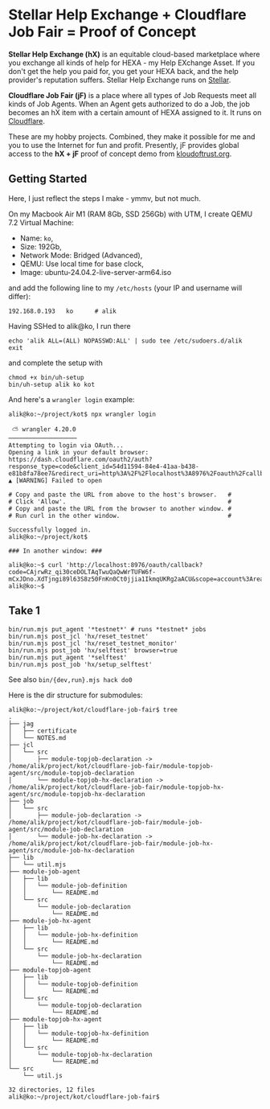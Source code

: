 # Stellar Help Exchange + Cloudflare Job Fair = Proof of Concept

**Stellar Help Exchange (hX)** is an equitable cloud-based marketplace where you exchange all kinds of help for HEXA - my Help EXchange Asset. If you don't get the help you paid for, you get your HEXA back, and the help provider's reputation suffers. Stellar Help Exchange runs on [Stellar](https://stellar.com/).

**Cloudflare Job Fair (jF)** is a place where all types of Job Requests meet all kinds of Job Agents. When an Agent gets authorized to do a Job, the job becomes an hX item with a certain amount of HEXA assigned to it. It runs on [Cloudflare](https://www.cloudflare.com/).

These are my hobby projects. Combined, they make it possible for me and you to use the Internet for fun and profit. Presently, jF provides global access to the **hX + jF** proof of concept demo from [kloudoftrust.org](https://kloudoftrust.org).

## Getting Started

Here, I just reflect the steps I make - ymmv, but not much.

On my Macbook Air M1 (RAM 8Gb, SSD 256Gb) with UTM, I create QEMU 7.2 Virtual Machine:

- Name: `ko`,
- Size: 192Gb,
- Network Mode: Bridged (Advanced),
- QEMU: Use local time for base clock,
- Image: ubuntu-24.04.2-live-server-arm64.iso

and add the following line to my `/etc/hosts` (your IP and username will differ):

```
192.168.0.193   ko      # alik
```

Having SSHed to alik@ko, I run there

```
echo 'alik ALL=(ALL) NOPASSWD:ALL' | sudo tee /etc/sudoers.d/alik
exit
```

and complete the setup with

```
chmod +x bin/uh-setup
bin/uh-setup alik ko kot
```

And here's a `wrangler login` example:

```
alik@ko:~/project/kot$ npx wrangler login

 ⛅️ wrangler 4.20.0
───────────────────
Attempting to login via OAuth...
Opening a link in your default browser: https://dash.cloudflare.com/oauth2/auth?response_type=code&client_id=54d11594-84e4-41aa-b438-e81b8fa78ee7&redirect_uri=http%3A%2F%2Flocalhost%3A8976%2Foauth%2Fcallback&scope=account%3Aread%20user%3Aread%20workers%3Awrite%20workers_kv%3Awrite%20workers_routes%3Awrite%20workers_scripts%3Awrite%20workers_tail%3Aread%20d1%3Awrite%20pages%3Awrite%20zone%3Aread%20ssl_certs%3Awrite%20ai%3Awrite%20queues%3Awrite%20pipelines%3Awrite%20secrets_store%3Awrite%20offline_access&state=YVyQSn0r~oTHZP3zR73nv5B9~JpkcDXX&code_challenge=DyWBqqmzh6fkNKYsguZcFT3nTw49yuroMoUThK2RCSg&code_challenge_method=S256
▲ [WARNING] Failed to open

# Copy and paste the URL from above to the host's browser.   #
# Click 'Allow'.                                             #
# Copy and paste the URL from the browser to another window. #
# Run curl in the other window.                              #

Successfully logged in.
alik@ko:~/project/kot$ 

### In another window: ###

alik@ko:~$ curl 'http://localhost:8976/oauth/callback?code=CAjrwRz_qi30ceDOLTAqTwuQaQwWrTUFW6f-mCxJDno.XdTjngi89l63S8z50FnKn0Ct0jjia1IkmqUKRg2aACU&scope=account%3Aread%20user%3Aread%20workers%3Awrite%20workers_kv%3Awrite%20workers_routes%3Awrite%20workers_scripts%3Awrite%20workers_tail%3Aread%20d1%3Awrite%20pages%3Awrite%20zone%3Aread%20ssl_certs%3Awrite%20ai%3Awrite%20queues%3Awrite%20pipelines%3Awrite%20secrets_store%3Awrite%20offline_access&state=YVyQSn0r~oTHZP3zR73nv5B9~JpkcDXX'
alik@ko:~$ 
```

## Take 1

```
bin/run.mjs put_agent '*testnet*' # runs *testnet* jobs
bin/run.mjs post_jcl 'hx/reset_testnet'
bin/run.mjs post_jcl 'hx/reset_testnet_monitor'
bin/run.mjs post_job 'hx/selftest' browser=true
bin/run.mjs put_agent '*selftest'
bin/run.mjs post_job 'hx/setup_selftest'
```

See also `bin/{dev,run}.mjs hack do0`

Here is the dir structure for submodules:

```
alik@ko:~/project/kot/cloudflare-job-fair$ tree
.
├── jag
│   ├── certificate
│   └── NOTES.md
├── jcl
│   └── src
│       ├── module-topjob-declaration -> /home/alik/project/kot/cloudflare-job-fair/module-topjob-agent/src/module-topjob-declaration
│       └── module-topjob-hx-declaration -> /home/alik/project/kot/cloudflare-job-fair/module-topjob-hx-agent/src/module-topjob-hx-declaration
├── job
│   └── src
│       ├── module-job-declaration -> /home/alik/project/kot/cloudflare-job-fair/module-job-agent/src/module-job-declaration
│       └── module-job-hx-declaration -> /home/alik/project/kot/cloudflare-job-fair/module-job-hx-agent/src/module-job-hx-declaration
├── lib
│   └── util.mjs
├── module-job-agent
│   ├── lib
│   │   └── module-job-definition
│   │       └── README.md
│   └── src
│       └── module-job-declaration
│           └── README.md
├── module-job-hx-agent
│   ├── lib
│   │   └── module-job-hx-definition
│   │       └── README.md
│   └── src
│       └── module-job-hx-declaration
│           └── README.md
├── module-topjob-agent
│   ├── lib
│   │   └── module-topjob-definition
│   │       └── README.md
│   └── src
│       └── module-topjob-declaration
│           └── README.md
├── module-topjob-hx-agent
│   ├── lib
│   │   └── module-topjob-hx-definition
│   │       └── README.md
│   └── src
│       └── module-topjob-hx-declaration
│           └── README.md
└── src
    └── util.js

32 directories, 12 files
alik@ko:~/project/kot/cloudflare-job-fair$ 
```
